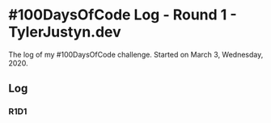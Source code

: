 # #100DaysOfCode Log - Round 1 - TylerJustyn.dev

The log of my #100DaysOfCode challenge. Started on March 3, Wednesday, 2020.

## Log

### R1D1 

